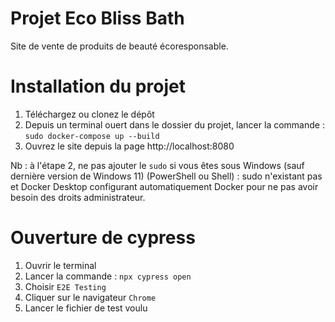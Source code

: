 # Projet Eco Bliss Bath
Site de vente de produits de beauté écoresponsable.

# Installation du projet
1. Téléchargez ou clonez le dépôt
2. Depuis un terminal ouert dans le dossier du projet, lancer la commande : `sudo docker-compose up --build`
3. Ouvrez le site depuis la page http://localhost:8080 

Nb : à l'étape 2, ne pas ajouter le `sudo` si vous êtes sous Windows (sauf dernière version de Windows 11) (PowerShell ou Shell) : sudo n'existant pas et Docker Desktop configurant automatiquement Docker pour ne pas avoir besoin des droits administrateur.

# Ouverture de cypress
1. Ouvrir le terminal
2. Lancer la commande : `npx cypress open`
3. Choisir `E2E Testing`
4. Cliquer sur le navigateur `Chrome`
5. Lancer le fichier de test voulu